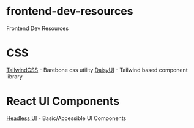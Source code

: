 # frontend-dev-resources
Frontend Dev Resources


# CSS

[TailwindCSS](https://tailwindcss.com/) - Barebone css utility
[DaisyUI](https://daisyui.com/) - Tailwind based component library

# React UI Components

[Headless UI](https://headlessui.com/) - Basic/Accessible UI Components


